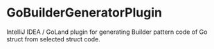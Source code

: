 # GoBuilderGeneratorPlugin

IntelliJ IDEA / GoLand plugin for generating Builder pattern code of Go struct from selected struct code.